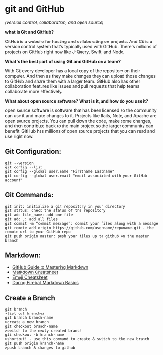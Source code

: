 # git and GitHub

_(version control, collaboration, and open source)_

**what is Git and GitHub?**

GitHub is a website for hosting and collaborating on projects.
And Git is a version control system that's typically used with GitHub.
There's millions of projects on GitHub right now like J-Query, Swift, and Node.

**What's the best part of using Git and GitHub on a team?**

With Git every developer has a local copy of the repository on their computer.
And then as they make changes they can upload those changes to GitHub and
share them with a larger team.
GitHub also has other collaboration features like issues and pull requests that help teams collaborate more effectively.

**What about open source software? What is it, and how do you use it?**

open source software is software that has been licensed so the community can use it and make changes to it.
Projects like Rails, Note, and Apache are open source projects.
You can pull down the code, make some changes, and then contribute back to the main project so the larger community can benefit.
GitHub has millions of open source projects that you can read and use right now.

## Git Configuration:

```
git --version
git config --list
git config --global user.name "Firstname Lastname"
git config --global user.email "email associated with your GitHub account"

```

## Git Commands:

```
git init: initialize a git repository in your directory
git status: check the status of the repository
git add file_name: add one file
git add .: add all files
git commit -m “commit message”: commit your files along with a message
git remote add origin https://github.com/username/reponame.git - the remote url to your GitHub repo
git push origin master: push your files up to github on the master branch
```

## Markdown:

- [GitHub Guide to Mastering Markdown](https://guides.github.com/features/mastering-markdown/)
- [Markdown Cheatsheet](https://guides.github.com/pdfs/markdown-cheatsheet-online.pdf)
- [Emoji Cheatsheet](https://www.webfx.com/tools/emoji-cheat-sheet/)
- [Daring Fireball Markdown Basics](https://daringfireball.net/projects/markdown/basics)

## Create a Branch

```
git branch
>list out branches
git branch branch-name
>create a new branch
git checkout branch-name
>switch to the newly created branch
git checkout -b branch-name
>shortcut! - use this command to create & switch to the new branch
git push origin branch-name
>push branch & changes to github
```
